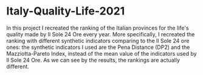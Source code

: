 # Italy-Quality-Life-2021

In this project I recreated the ranking of the Italian provinces for the life's quality made by Il Sole 24 Ore every year.
More specifically, I recreated the ranking with different synthetic indicators comparing to the Il Sole 24 ore ones: the synthetic indicators I used are the Pena Distance (DP2) and the Mazziotta-Pareto Index, instead of the mean value of the indicators used by Il Sole 24 Ore.
As we can see by the results, the rankings are actually different.
